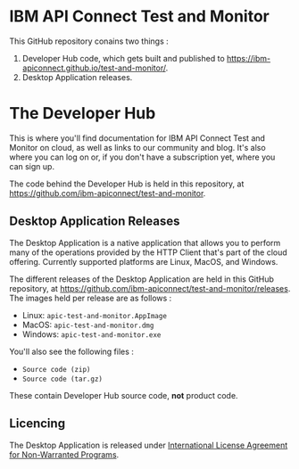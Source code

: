# IBM API Connect Test and Monitor

This GitHub repository conains two things :
1. Developer Hub code, which gets built and published to https://ibm-apiconnect.github.io/test-and-monitor/.
1. Desktop Application releases.

# The Developer Hub

This is where you'll find documentation for IBM API Connect Test and Monitor on cloud, as well as links to our community and blog. It's also where you can log on or, if you don't have a subscription yet, where you can sign up.

The code behind the Developer Hub is held in this repository, at https://github.com/ibm-apiconnect/test-and-monitor.

## Desktop Application Releases

The Desktop Application is a native application that allows you to perform many of the operations provided by the HTTP Client that's part of the cloud offering. Currently supported platforms are Linux, MacOS, and Windows.

The different releases of the Desktop Application are held in this GitHub repository, at https://github.com/ibm-apiconnect/test-and-monitor/releases. The images held per release are as follows :

- Linux: `apic-test-and-monitor.AppImage`
- MacOS: `apic-test-and-monitor.dmg`
- Windows: `apic-test-and-monitor.exe`

You'll also see the following files :

- `Source code (zip)`
- `Source code (tar.gz)`

These contain Developer Hub source code, **not** product code.

## Licencing

The Desktop Application is released under [International License Agreement for Non-Warranted Programs](http://www-03.ibm.com/software/sla/sladb.nsf/displaylis/2AEEA753FB4341FE852583CC00582B06?OpenDocument).

